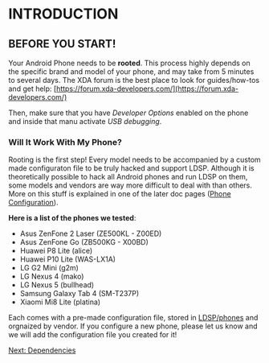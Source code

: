 # INTRODUCTION
## BEFORE YOU START!
Your Android Phone needs to be **rooted**. This process highly depends on the specific brand and model of your phone, and may take from 5 minutes to several days. The XDA forum is the best place to look for guides/how-tos and get help:
[https://forum.xda-developers.com/](https://forum.xda-developers.com/)

Then, make sure that you have *Developer Options* enabled on the phone and inside that manu activate *USB debugging*.

### Will It Work With My Phone?
Rooting is the first step! Every model needs to be accompanied by a custom made configuraton file to be truly hacked and support LDSP. Although it is theoretically possible to hack all Android phones and run LDSP on them, some models and vendors are way more difficult to deal with than others.
More on this stuff is explained in one of the later doc pages ([Phone Configuration](3_phone_config.md)).

**Here is a list of the phones we tested**:
- Asus ZenFone 2 Laser (ZE500KL - Z00ED)
- Asus ZenFone Go (ZB500KG - X00BD)
- Huawei P8 Lite (alice)
- Huawei P10 Lite (WAS-LX1A)
- LG G2 Mini (g2m)
- LG Nexus 4 (mako)
- LG Nexus 5 (bullhead)
- Samsung Galaxy Tab 4 (SM-T237P)
- Xiaomi Mi8 Lite (platina)

Each comes with a pre-made configuration file, stored in [LDSP/phones](../LDSP/phones) and orgnaized by vendor.
If you configure a new phone, please let us know and we will add the configuration file you created for it! 


[Next: Dependencies](1_dependencies.md)